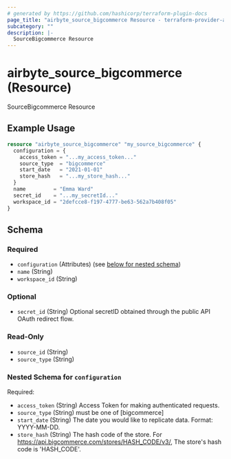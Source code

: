 ```yaml
---
# generated by https://github.com/hashicorp/terraform-plugin-docs
page_title: "airbyte_source_bigcommerce Resource - terraform-provider-airbyte"
subcategory: ""
description: |-
  SourceBigcommerce Resource
---
```


# airbyte_source_bigcommerce (Resource)

SourceBigcommerce Resource

## Example Usage

```terraform
resource "airbyte_source_bigcommerce" "my_source_bigcommerce" {
  configuration = {
    access_token = "...my_access_token..."
    source_type  = "bigcommerce"
    start_date   = "2021-01-01"
    store_hash   = "...my_store_hash..."
  }
  name         = "Emma Ward"
  secret_id    = "...my_secretId..."
  workspace_id = "2defcce8-f197-4777-be63-562a7b408f05"
}
```

<!-- schema generated by tfplugindocs -->
## Schema

### Required

- `configuration` (Attributes) (see [below for nested schema](#nestedatt--configuration))
- `name` (String)
- `workspace_id` (String)

### Optional

- `secret_id` (String) Optional secretID obtained through the public API OAuth redirect flow.

### Read-Only

- `source_id` (String)
- `source_type` (String)

<a id="nestedatt--configuration"></a>
### Nested Schema for `configuration`

Required:

- `access_token` (String) Access Token for making authenticated requests.
- `source_type` (String) must be one of [bigcommerce]
- `start_date` (String) The date you would like to replicate data. Format: YYYY-MM-DD.
- `store_hash` (String) The hash code of the store. For https://api.bigcommerce.com/stores/HASH_CODE/v3/, The store's hash code is 'HASH_CODE'.


